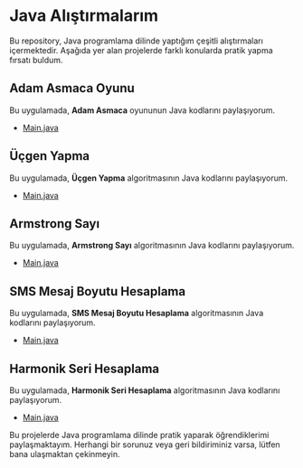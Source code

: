 # Java Alıştırmalarım

Bu repository, Java programlama dilinde yaptığım çeşitli alıştırmaları içermektedir. Aşağıda yer alan projelerde farklı konularda pratik yapma fırsatı buldum.

## Adam Asmaca Oyunu

Bu uygulamada, **Adam Asmaca** oyununun Java kodlarını paylaşıyorum.

- [Main.java](https://github.com/enesaks/JavaAlistirmalarim/blob/main/AdamAsmacaOyunu/src/Main.java)

## Üçgen Yapma

Bu uygulamada, **Üçgen Yapma** algoritmasının Java kodlarını paylaşıyorum.

- [Main.java](https://github.com/enesaks/JavaAlistirmalarim/blob/main/UcgenYapma/src/Main.java)

## Armstrong Sayı

Bu uygulamada, **Armstrong Sayı** algoritmasının Java kodlarını paylaşıyorum.

- [Main.java](https://github.com/enesaks/JavaAlistirmalarim/blob/main/ArmstrongSayi/src/Main.java)

## SMS Mesaj Boyutu Hesaplama

Bu uygulamada, **SMS Mesaj Boyutu Hesaplama** algoritmasının Java kodlarını paylaşıyorum.

- [Main.java](https://github.com/enesaks/JavaAlistirmalarim/blob/main/SMSMesajBoyuHesaplama/src/Main.java)

## Harmonik Seri Hesaplama

Bu uygulamada, **Harmonik Seri Hesaplama** algoritmasının Java kodlarını paylaşıyorum.

- [Main.java](https://github.com/enesaks/JavaAlistirmalarim/blob/main/HarmonikSeriHesaplama/src/Main.java)

Bu projelerde Java programlama dilinde pratik yaparak öğrendiklerimi paylaşmaktayım. Herhangi bir sorunuz veya geri bildiriminiz varsa, lütfen bana ulaşmaktan çekinmeyin.
